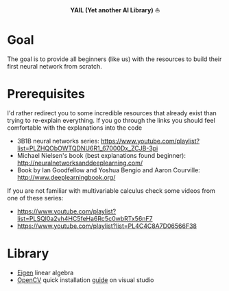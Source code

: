 <p align="center"><b>YAIL (Yet another AI Library)</b> ⛵</p>

# Goal
The goal is to provide all beginners (like us) with the resources to build their first neural network from scratch.

# Prerequisites
I'd rather redirect you to some incredible resources that already exist than trying to re-explain everything. If you go through the links you should feel comfortable with the explanations into the code

- 3B1B neural networks series: https://www.youtube.com/playlist?list=PLZHQObOWTQDNU6R1_67000Dx_ZCJB-3pi  
- Michael Nielsen's book (best explanations found beginner): http://neuralnetworksanddeeplearning.com/
- Book by Ian Goodfellow and Yoshua Bengio and Aaron Courville: http://www.deeplearningbook.org/

If you are not familiar with multivariable calculus check some videos from one of these series:
- https://www.youtube.com/playlist?list=PLSQl0a2vh4HC5feHa6Rc5c0wbRTx56nF7 
- https://www.youtube.com/playlist?list=PL4C4C8A7D06566F38

# Library 
- [Eigen](http://eigen.tuxfamily.org/index.php?title=Main_Page) linear algebra 
- [OpenCV](https://opencv.org/releases.html) quick installation [guide](https://github.com/pascal-canuel/VSOpenCV) on visual studio  


